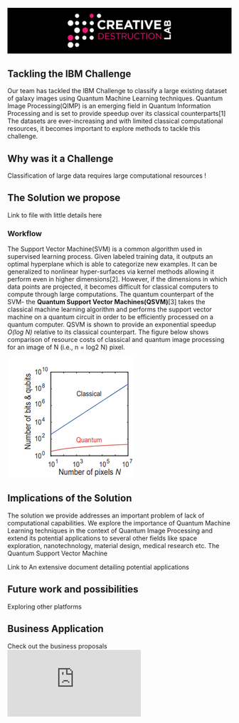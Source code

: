 ![CDL Hackaton](img/CDL_logo.png)

## Tackling the IBM Challenge
Our team has tackled the IBM Challenge to classify a large existing dataset of galaxy images using Quantum Machine Learning techniques. Quantum Image Processing(QIMP) is an emerging field in Quantum Information Processing and is set to provide speedup over its classical counterparts[1] The datasets are ever-increasing and with limited classical computational resources, it becomes important to explore methods to tackle this challenge.



## Why was it a Challenge 
Classification of large data requires large computational resources !





## The Solution we propose
Link to file with little details here
### Workflow

The Support Vector Machine(SVM) is a common algorithm used in supervised learning process. Given  labeled training data, it outputs an optimal hyperplane which is able to categorize new examples. It can be generalized to nonlinear hyper-surfaces via kernel methods allowing it perform even in higher dimensions[2]. However, if the dimensions in which data points are projected, it becomes difficult for classical computers to compute through large computations. The quantum counterpart of the SVM- the **Quantum Support Vector Machines(QSVM)**[3] takes the classical machine learning algorithm and performs the support vector machine on a quantum circuit in order to be efficiently processed on a quantum computer. QSVM is shown to provide an exponential speedup *O(log N)* relative to its classical counterpart.
The figure below shows comparison of resource costs of classical and quantum image processing for an image of N (i.e., n = log2 N) pixel.

![CDL Hackaton](img/qsvm.PNG)




## Implications of the Solution
The solution we provide addresses an important problem of lack of computational capabilities. We explore the importance of Quantum Machine Learning techniques in the context of Quantum Image Processing and extend its potential applications to several other fields like space exploration, nanotechnology, material design, medical research etc. 
The Quantum Support Vector Machine

Link to An extensive document detailing potential applications 





## Future work and possibilities 
Exploring other platforms

## Business Application

Check out the business proposals ![here](https://github.com/olgOk/Hackathon2020/blob/master/TBD/BusinessCases.md) 

